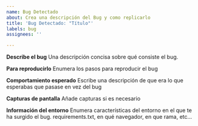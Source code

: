 ```yaml
---
name: Bug Detectado
about: Crea una descripción del Bug y como replicarlo
title: 'Bug Detectado: "Título"'
labels: bug
assignees: ''

---
```


**Describe el bug**
Una descripción concisa sobre qué consiste el bug.

**Para reproducirlo**
Enumera los pasos para reproducir el bug

**Comportamiento esperado**
Escribe una descripción de que era lo que esperabas que pasase en vez del bug 

**Capturas de pantalla**
Añade capturas si es necesario

**Información del entorno**
Enumera características del entorno en el que te ha surgido el bug. requirements.txt, en qué navegador, en que rama, etc...

